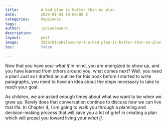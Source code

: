 ```yaml
---
title:			A bad plan is better than no plan
date:			2020-01-03 19:00:00 Z
categories:		happiness
tags:			
author:			judsonlmoore
description:	
layout:			post
image:			2020/01/philosophy-4-a-bad-plan-is-better-than-no-plan.png
toc:			false

---
```


Now that you have your *what if* in mind, you are energized to show up, and you have learned from others around you, what comes next? Well, you need a plan! Just as I drafted an outline for this book before I started to write paragraphs, you need to have an idea about the steps necessary to take to reach your goal.

As children, we are asked enough times about what we want to be when we grow up. Rarely does that conversation continue to discuss *how* we can live that life. In Chapter 4, I am going to walk you through a planning and decision-making process that will save you a lot of grief in creating a plan which will propel you toward living your *what if*.